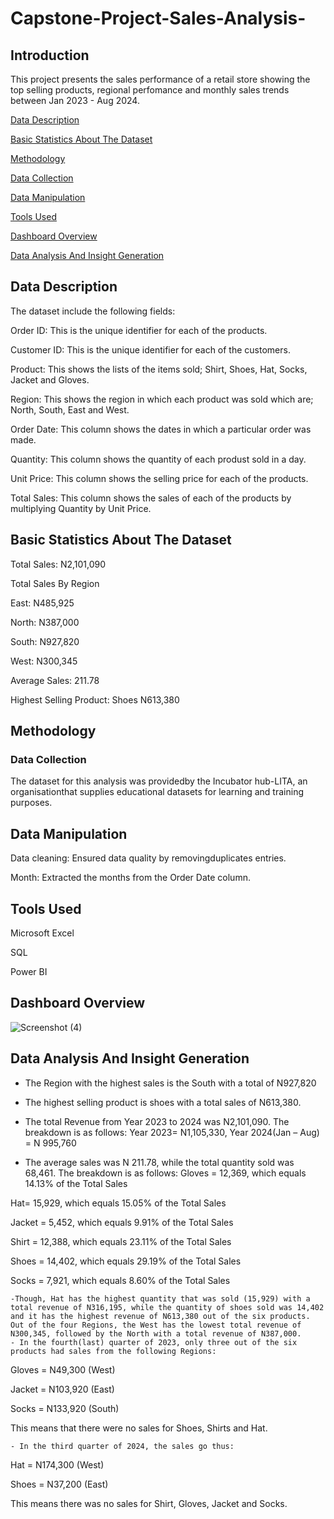 # Capstone-Project-Sales-Analysis-


## Introduction

This project presents the sales performance of a retail store showing the top selling products, regional perfomance and monthly sales trends between Jan 2023 - Aug 2024.

[ Data Description](#data-description)

[ Basic Statistics About The Dataset](#basic-sattistics-about-the-dataset)

[Methodology](#methodology)

[Data Collection](#data-collection)

[ Data Manipulation](#data-manipulation)

[Tools Used ](#tools-used)

[Dashboard Overview](#dashboard-overview)

[Data Analysis And Insight Generation](#data-analysis-and-insight-generation)


## Data Description
The dataset include the following fields:

Order ID: This is the unique identifier for each of the products.

Customer ID: This is the unique identifier for each of the customers.

Product: This shows the lists of the items sold; Shirt, Shoes, Hat,  Socks, Jacket and Gloves.

Region: This shows the region in which each product was sold which are; North, South, East and West.

Order Date: This column shows the dates in which a particular order was made.

Quantity: This column shows the quantity of each produst sold in a day.

Unit Price: This column shows the selling price for each of the products.

Total Sales: This column shows the sales of each of the products by multiplying Quantity by Unit Price.


## Basic Statistics About The Dataset

Total Sales: N2,101,090

Total Sales By Region

East: N485,925

North: N387,000

South: N927,820

West: N300,345

Average Sales: 211.78

Highest Selling Product: 
Shoes  N613,380

## Methodology

### Data Collection
The dataset for this analysis was providedby the Incubator hub-LITA, an organisationthat supplies educational datasets for learning and training purposes.

## Data Manipulation

Data cleaning:  Ensured data quality by removingduplicates entries.

Month: Extracted the months from the Order Date column.

## Tools Used 

Microsoft Excel

SQL

Power BI

## Dashboard Overview




![Screenshot (4)](https://github.com/user-attachments/assets/43785cbb-0f98-49ac-9171-fd6162eb2366)




## Data Analysis And Insight Generation

- The Region with the highest sales is the South with a total of N927,820

- The highest selling product is shoes with a total sales of N613,380.

- The total Revenue from Year 2023 to 2024 was N2,101,090. The breakdown is as follows:
   Year 2023= N1,105,330, 
   Year 2024(Jan – Aug) = N 995,760
- The average sales was N 211.78, while the total quantity sold was 68,461. The breakdown is as follows:
Gloves = 12,369, which equals 14.13% of the Total Sales

Hat= 15,929, which equals 15.05% of the Total Sales

Jacket = 5,452, which equals 9.91% of the Total Sales

Shirt = 12,388, which equals 23.11% of the Total Sales

Shoes = 14,402, which equals 29.19% of the Total Sales

Socks = 7,921, which equals 8.60% of the Total Sales

	-Though, Hat has the highest quantity that was sold (15,929) with a total revenue of N316,195, while the quantity of shoes sold was 14,402 and it has the highest revenue of N613,380 out of the six products.
	Out of the four Regions, the West has the lowest total revenue of N300,345, followed by the North with a total revenue of N387,000.
	- In the fourth(last) quarter of 2023, only three out of the six products had sales from the following Regions:
 
Gloves = N49,300 (West)

Jacket = N103,920 (East)

Socks = N133,920 (South)

This means that there were no sales for Shoes, Shirts and Hat.

	- In the third quarter of 2024, the sales go thus:
Hat = N174,300 (West)

Shoes = N37,200 (East)

This means there was no sales for Shirt, Gloves, Jacket and Socks.

